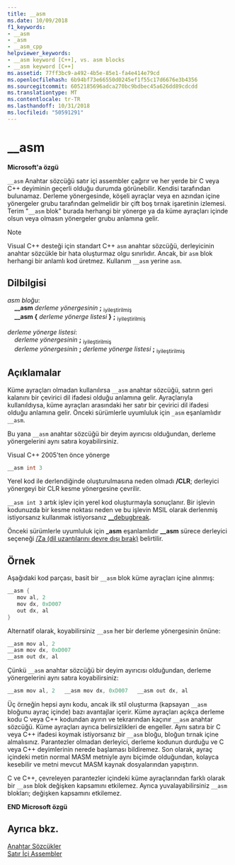 ```yaml
---
title: __asm
ms.date: 10/09/2018
f1_keywords:
- __asm
- _asm
- __asm_cpp
helpviewer_keywords:
- __asm keyword [C++], vs. asm blocks
- __asm keyword [C++]
ms.assetid: 77ff3bc9-a492-4b5e-85e1-fa4e414e79cd
ms.openlocfilehash: 6b94bf73e66550d0245ef1f55c17d6676e3b4356
ms.sourcegitcommit: 6052185696adca270bc9bdbec45a626dd89cdcdd
ms.translationtype: MT
ms.contentlocale: tr-TR
ms.lasthandoff: 10/31/2018
ms.locfileid: "50591291"
---
```

# <a name="asm"></a>__asm

**Microsoft'a özgü**

`__asm` Anahtar sözcüğü satır içi assembler çağırır ve her yerde bir C veya C++ deyiminin geçerli olduğu durumda görünebilir. Kendisi tarafından bulunamaz. Derleme yönergesinde, köşeli ayraçlar veya en azından içine yönergeler grubu tarafından gelmelidir bir çift boş tırnak işaretinin izlemesi. Terim "`__asm` blok" burada herhangi bir yönerge ya da küme ayraçları içinde olsun veya olmasın yönergeler grubu anlamına gelir.

> [!NOTE]
> Visual C++ desteği için standart C++ `asm` anahtar sözcüğü, derleyicinin anahtar sözcükle bir hata oluşturmaz olgu sınırlıdır. Ancak, bir `asm` blok herhangi bir anlamlı kod üretmez. Kullanım `__asm` yerine `asm`.

## <a name="grammar"></a>Dilbilgisi

*asm bloğu*:<br/>
&nbsp;&nbsp;&nbsp;&nbsp;**__asm** *derleme yönergesinin* **;** <sub>iyileştirilmiş</sub><br/>
&nbsp;&nbsp;&nbsp;&nbsp;**__asm {** *derleme yönerge listesi* **}** **;** <sub>iyileştirilmiş</sub>

*derleme yönerge listesi*:<br/>
&nbsp;&nbsp;&nbsp;&nbsp;*derleme yönergesinin* **;** <sub>iyileştirilmiş</sub><br/>
&nbsp;&nbsp;&nbsp;&nbsp;*derleme yönergesinin* **;** *derleme yönerge listesi* **;** <sub>iyileştirilmiş</sub>

## <a name="remarks"></a>Açıklamalar

Küme ayraçları olmadan kullanılırsa `__asm` anahtar sözcüğü, satırın geri kalanını bir çevirici dil ifadesi olduğu anlamına gelir. Ayraçlarıyla kullanıldıysa, küme ayraçları arasındaki her satır bir çevirici dil ifadesi olduğu anlamına gelir. Önceki sürümlerle uyumluluk için `_asm` eşanlamlıdır `__asm`.

Bu yana `__asm` anahtar sözcüğü bir deyim ayırıcısı olduğundan, derleme yönergelerini aynı satıra koyabilirsiniz.

Visual C++ 2005'ten önce yönerge

```cpp
__asm int 3
```

Yerel kod ile derlendiğinde oluşturulmasına neden olmadı **/CLR**; derleyici yönergeyi bir CLR kesme yönergesine çevrilir.

`__asm int 3` artık işlev için yerel kod oluşturmayla sonuçlanır. Bir işlevin kodunuzda bir kesme noktası neden ve bu işlevin MSIL olarak derlenmiş istiyorsanız kullanmak istiyorsanız [__debugbreak](../../intrinsics/debugbreak.md).

Önceki sürümlerle uyumluluk için **_asm** eşanlamlıdır **__asm** sürece derleyici seçeneği [/Za \(dil uzantılarını devre dışı bırak)](../../build/reference/za-ze-disable-language-extensions.md) belirtilir.

## <a name="example"></a>Örnek

Aşağıdaki kod parçası, basit bir `__asm` blok küme ayraçları içine alınmış:

```cpp
__asm {
   mov al, 2
   mov dx, 0xD007
   out dx, al
}
```

Alternatif olarak, koyabilirsiniz `__asm` her bir derleme yönergesinin önüne:

```cpp
__asm mov al, 2
__asm mov dx, 0xD007
__asm out dx, al
```

Çünkü `__asm` anahtar sözcüğü bir deyim ayırıcısı olduğundan, derleme yönergelerini aynı satıra koyabilirsiniz:

```cpp
__asm mov al, 2   __asm mov dx, 0xD007   __asm out dx, al
```

Üç örneğin hepsi aynı kodu, ancak ilk stil oluşturma (kapsayan `__asm` bloğunu ayraç içinde) bazı avantajlar içerir. Küme ayraçları açıkça derleme kodu C veya C++ kodundan ayırın ve tekrarından kaçınır `__asm` anahtar sözcüğü. Küme ayraçları ayrıca belirsizlikleri de engeller. Aynı satıra bir C veya C++ ifadesi koymak istiyorsanız bir `__asm` bloğu, bloğun tırnak içine almalısınız. Parantezler olmadan derleyici, derleme kodunun durduğu ve C veya C++ deyimlerinin nerede başlaması bildiremez. Son olarak, ayraç içindeki metin normal MASM metniyle aynı biçimde olduğundan, kolayca kesebilir ve metni mevcut MASM kaynak dosyalarından yapıştırın.

C ve C++, çevreleyen parantezler içindeki küme ayraçlarından farklı olarak bir `__asm` blok değişken kapsamını etkilemez. Ayrıca yuvalayabilirsiniz `__asm` blokları; değişken kapsamını etkilemez.

**END Microsoft özgü**

## <a name="see-also"></a>Ayrıca bkz.

[Anahtar Sözcükler](../../cpp/keywords-cpp.md)<br/>
[Satır İçi Assembler](../../assembler/inline/inline-assembler.md)<br/>